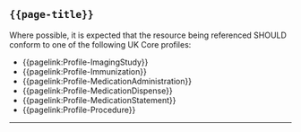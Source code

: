 ## <code>{{page-title}}</code>

Where possible, it is expected that the resource being referenced SHOULD conform to one of the following UK Core profiles:

- {{pagelink:Profile-ImagingStudy}}
- {{pagelink:Profile-Immunization}}
- {{pagelink:Profile-MedicationAdministration}}
- {{pagelink:Profile-MedicationDispense}}
- {{pagelink:Profile-MedicationStatement}}
- {{pagelink:Profile-Procedure}}

---